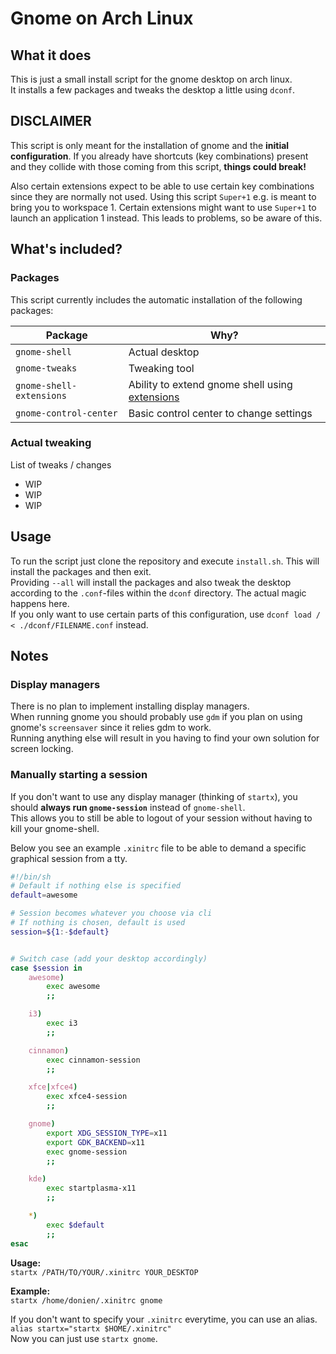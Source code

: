 # Gnome on Arch Linux

## What it does

This is just a small install script for the gnome desktop on arch linux.  
It installs a few packages and tweaks the desktop a little using `dconf`.  



## DISCLAIMER

This script is only meant for the installation of gnome and the **initial configuration**. If you already have shortcuts (key combinations) present and they collide with those coming from this script, **things could break!**  

Also certain extensions expect to be able to use certain key combinations since they are normally not used. Using this script `Super+1` e.g. is meant to bring you to workspace 1. Certain extensions might want to use `Super+1` to launch an application 1 instead. This leads to problems, so be aware of this.  



## What's included?

### Packages

This script currently includes the automatic installation of the following packages:

| Package                  | Why?                                                                            |
| ----                     | ----                                                                            |
| `gnome-shell`            | Actual desktop                                                                  |
| `gnome-tweaks`           | Tweaking tool                                                                   |
| `gnome-shell-extensions` | Ability to extend gnome shell using [extensions](https://extensions.gnome.org/) |
| `gnome-control-center`   | Basic control center to change settings                                         |

### Actual tweaking

List of tweaks / changes  
- WIP
- WIP
- WIP


## Usage

To run the script just clone the repository and execute `install.sh`. This will install the packages and then exit.  
Providing `--all` will install the packages and also tweak the desktop according to the `.conf`-files within the `dconf` directory. The actual magic happens here.  
If you only want to use certain parts of this configuration, use `dconf load / < ./dconf/FILENAME.conf` instead.  



## Notes

### 

### Display managers

There is no plan to implement installing display managers.  
When running gnome you should probably use `gdm` if you plan on using gnome's `screensaver` since it relies gdm to work.  
Running anything else will result in you having to find your own solution for screen locking.  

### Manually starting a session

If you don't want to use any display manager (thinking of `startx`), you should **always run `gnome-session`** instead of `gnome-shell`.  
This allows you to still be able to logout of your session without having to kill your gnome-shell.  

Below you see an example `.xinitrc` file to be able to demand a specific graphical session from a tty.  

```bash
#!/bin/sh
# Default if nothing else is specified
default=awesome

# Session becomes whatever you choose via cli
# If nothing is chosen, default is used
session=${1:-$default}


# Switch case (add your desktop accordingly)
case $session in
    awesome)
        exec awesome
        ;;

    i3)
        exec i3
        ;;

    cinnamon)
        exec cinnamon-session
        ;;

    xfce|xfce4)
        exec xfce4-session
        ;;

    gnome)
        export XDG_SESSION_TYPE=x11
        export GDK_BACKEND=x11
        exec gnome-session
        ;;

    kde)
        exec startplasma-x11
        ;;

    *)
        exec $default
        ;;
esac
```

**Usage:**  
`startx /PATH/TO/YOUR/.xinitrc YOUR_DESKTOP`  

**Example:**  
`startx /home/donien/.xinitrc gnome`  

If you don't want to specify your `.xinitrc` everytime, you can use an alias.  
`alias startx="startx $HOME/.xinitrc"`  
Now you can just use `startx gnome`.  
